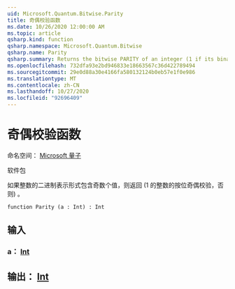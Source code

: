 ```yaml
---
uid: Microsoft.Quantum.Bitwise.Parity
title: 奇偶校验函数
ms.date: 10/26/2020 12:00:00 AM
ms.topic: article
qsharp.kind: function
qsharp.namespace: Microsoft.Quantum.Bitwise
qsharp.name: Parity
qsharp.summary: Returns the bitwise PARITY of an integer (1 if its binary representation contains odd number of ones and 0 otherwise).
ms.openlocfilehash: 732dfa93e2bd946833e18663567c36d422789494
ms.sourcegitcommit: 29e0d88a30e4166fa580132124b0eb57e1f0e986
ms.translationtype: MT
ms.contentlocale: zh-CN
ms.lasthandoff: 10/27/2020
ms.locfileid: "92696409"
---
```

# <a name="parity-function"></a>奇偶校验函数

命名空间： [Microsoft 量子](xref:Microsoft.Quantum.Bitwise)

软件包 [](https://nuget.org/packages/)


如果整数的二进制表示形式包含奇数个值，则返回 (1 的整数的按位奇偶校验，否则) 。

```qsharp
function Parity (a : Int) : Int
```


## <a name="input"></a>输入

### <a name="a--int"></a>a： [Int](xref:microsoft.quantum.lang-ref.int)





## <a name="output--int"></a>输出： [Int](xref:microsoft.quantum.lang-ref.int)

